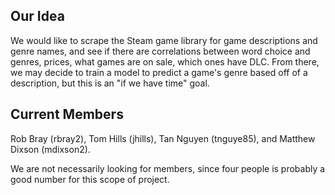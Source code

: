
## Our Idea
We would like to scrape the Steam game library for game descriptions and genre names, and see if there are correlations between word choice and genres, prices, what games are on sale, which ones have DLC. From there, we may decide to train a model to predict a game's genre based off of a description, but this is an "if we have time" goal.

## Current Members
Rob Bray (rbray2), Tom Hills (jhills), Tan Nguyen (tnguye85), and Matthew Dixson (mdixson2).

We are not necessarily looking for members, since four people is probably a good number for this scope of project.
